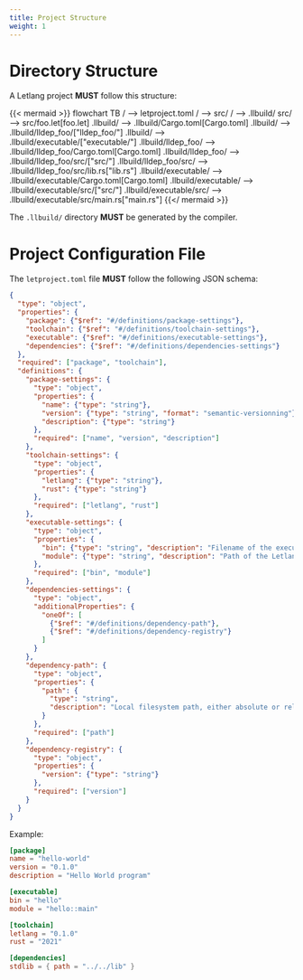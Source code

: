 ```yaml
---
title: Project Structure
weight: 1
---
```


# Directory Structure

A Letlang project **MUST** follow this structure:

{{< mermaid >}}
flowchart TB
  / --> letproject.toml
  / --> src/
  / --> .llbuild/
  src/ --> src/foo.let[foo.let]
  .llbuild/ --> .llbuild/Cargo.toml[Cargo.toml]
  .llbuild/ --> .llbuild/lldep_foo/["lldep_foo/"]
  .llbuild/ --> .llbuild/executable/["executable/"]
  .llbuild/lldep_foo/ --> .llbuild/lldep_foo/Cargo.toml[Cargo.toml]
  .llbuild/lldep_foo/ --> .llbuild/lldep_foo/src/["src/"]
  .llbuild/lldep_foo/src/ --> .llbuild/lldep_foo/src/lib.rs["lib.rs"]
  .llbuild/executable/ --> .llbuild/executable/Cargo.toml[Cargo.toml]
  .llbuild/executable/ --> .llbuild/executable/src/["src/"]
  .llbuild/executable/src/ --> .llbuild/executable/src/main.rs["main.rs"]
{{</ mermaid >}}

The `.llbuild/` directory **MUST** be generated by the compiler.

# Project Configuration File

The `letproject.toml` file **MUST** follow the following JSON schema:

```json
{
  "type": "object",
  "properties": {
    "package": {"$ref": "#/definitions/package-settings"},
    "toolchain": {"$ref": "#/definitions/toolchain-settings"},
    "executable": {"$ref": "#/definitions/executable-settings"},
    "dependencies": {"$ref": "#/definitions/dependencies-settings"}
  },
  "required": ["package", "toolchain"],
  "definitions": {
    "package-settings": {
      "type": "object",
      "properties": {
        "name": {"type": "string"},
        "version": {"type": "string", "format": "semantic-versionning"},
        "description": {"type": "string"}
      },
      "required": ["name", "version", "description"]
    },
    "toolchain-settings": {
      "type": "object",
      "properties": {
        "letlang": {"type": "string"},
        "rust": {"type": "string"}
      },
      "required": ["letlang", "rust"]
    },
    "executable-settings": {
      "type": "object",
      "properties": {
        "bin": {"type": "string", "description": "Filename of the executable"},
        "module": {"type": "string", "description": "Path of the Letlang module containing the main function"}
      },
      "required": ["bin", "module"]
    },
    "dependencies-settings": {
      "type": "object",
      "additionalProperties": {
        "oneOf": [
          {"$ref": "#/definitions/dependency-path"},
          {"$ref": "#/definitions/dependency-registry"}
        ]
      }
    },
    "dependency-path": {
      "type": "object",
      "properties": {
        "path": {
          "type": "string",
          "description": "Local filesystem path, either absolute or relative to the project's root"
        }
      },
      "required": ["path"]
    },
    "dependency-registry": {
      "type": "object",
      "properties": {
        "version": {"type": "string"}
      },
      "required": ["version"]
    }
  }
}
```

Example:

```toml
[package]
name = "hello-world"
version = "0.1.0"
description = "Hello World program"

[executable]
bin = "hello"
module = "hello::main"

[toolchain]
letlang = "0.1.0"
rust = "2021"

[dependencies]
stdlib = { path = "../../lib" }
```
